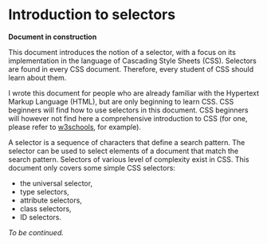 # Introduction to selectors

**Document in construction**

This document introduces the notion of a selector, with a focus on its implementation in the language of Cascading Style Sheets (CSS). Selectors are found in every CSS document. Therefore, every student of CSS should learn about them.

I wrote this document for people who are already familiar with the Hypertext Markup Language (HTML), but are only beginning to learn CSS. CSS beginners will find how to use selectors in this document. CSS beginners will however not find here a comprehensive introduction to CSS (for one, please refer to [w3schools][css-tutorial], for example).

A selector is a sequence of characters that define a search pattern. The selector can be used to select elements of a document that match the search pattern. Selectors of various level of complexity exist in CSS. This document only covers some simple CSS selectors:

* the universal selector,
* type selectors,
* attribute selectors,
* class selectors,
* ID selectors.

*To be continued.*

[css-tutorial]: https://www.w3schools.com/css/default.asp